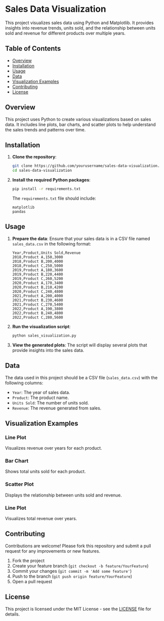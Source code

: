 # Sales Data Visualization

This project visualizes sales data using Python and Matplotlib. It provides insights into revenue trends, units sold, and the relationship between units sold and revenue for different products over multiple years.

## Table of Contents

- [Overview](#overview)
- [Installation](#installation)
- [Usage](#usage)
- [Data](#data)
- [Visualization Examples](#visualization-examples)
- [Contributing](#contributing)
- [License](#license)

## Overview

This project uses Python to create various visualizations based on sales data. It includes line plots, bar charts, and scatter plots to help understand the sales trends and patterns over time.

## Installation

1. **Clone the repository**:
    ```sh
    git clone https://github.com/yourusername/sales-data-visualization.git
    cd sales-data-visualization
    ```

2. **Install the required Python packages**:
    ```sh
    pip install -r requirements.txt
    ```

    The `requirements.txt` file should include:
    ```plaintext
    matplotlib
    pandas
    ```

## Usage

1. **Prepare the data**:
    Ensure that your sales data is in a CSV file named `sales_data.csv` in the following format:

    ```csv
    Year,Product,Units Sold,Revenue
    2018,Product A,150,3000
    2018,Product B,200,4000
    2018,Product C,250,5000
    2019,Product A,180,3600
    2019,Product B,220,4400
    2019,Product C,260,5200
    2020,Product A,170,3400
    2020,Product B,210,4200
    2020,Product C,240,4800
    2021,Product A,200,4000
    2021,Product B,230,4600
    2021,Product C,270,5400
    2022,Product A,190,3800
    2022,Product B,240,4800
    2022,Product C,280,5600
    ```

2. **Run the visualization script**:
    ```sh
    python sales_visualization.py
    ```

3. **View the generated plots**:
    The script will display several plots that provide insights into the sales data.

## Data

The data used in this project should be a CSV file (`sales_data.csv`) with the following columns:
- `Year`: The year of sales data.
- `Product`: The product name.
- `Units Sold`: The number of units sold.
- `Revenue`: The revenue generated from sales.

## Visualization Examples

### Line Plot
Visualizes revenue over years for each product.

### Bar Chart
Shows total units sold for each product.

### Scatter Plot
Displays the relationship between units sold and revenue.

### Line Plot
Visualizes total revenue over years.

## Contributing

Contributions are welcome! Please fork this repository and submit a pull request for any improvements or new features.

1. Fork the project
2. Create your feature branch (`git checkout -b feature/YourFeature`)
3. Commit your changes (`git commit -m 'Add some feature'`)
4. Push to the branch (`git push origin feature/YourFeature`)
5. Open a pull request

## License

This project is licensed under the MIT License - see the [LICENSE](LICENSE) file for details.
